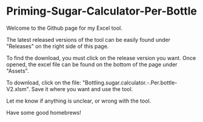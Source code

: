 # Priming-Sugar-Calculator-Per-Bottle

Welcome to the Github page for my Excel tool.

The latest released versions of the tool can be easily found under "Releases" on the right side of this page.

To find the download, you must click on the release version you want. Once opened, the excel file can be found on the bottom of the page under "Assets".

To download, click on the file: "Bottling.sugar.calculator.-.Per.bottle-V2.xlsm". Save it where you want and use the tool.

Let me know if anything is unclear, or wrong with the tool.

Have some good homebrews!
